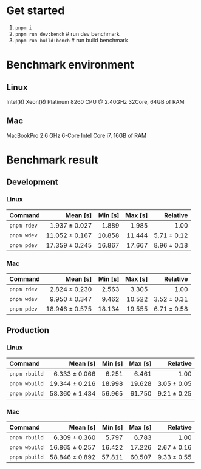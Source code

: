 # Get started
1. `pnpm i`
2. `pnpm run dev:bench` # run dev benchmark
3. `pnpm run build:bench` # run build benchmark








<!---benchStart-->
# Benchmark environment

## Linux
Intel(R) Xeon(R) Platinum 8260 CPU @ 2.40GHz 32Core, 64GB of RAM
## Mac
MacBookPro 2.6 GHz 6-Core Intel Core i7, 16GB of RAM

# Benchmark result

## Development 

### Linux 
| Command | Mean [s] | Min [s] | Max [s] | Relative |
|:---|---:|---:|---:|---:|
| `pnpm rdev` | 1.937 ± 0.027 | 1.889 | 1.985 | 1.00 |
| `pnpm wdev` | 11.052 ± 0.167 | 10.858 | 11.444 | 5.71 ± 0.12 |
| `pnpm pdev` | 17.359 ± 0.245 | 16.867 | 17.667 | 8.96 ± 0.18 |


### Mac
| Command | Mean [s] | Min [s] | Max [s] | Relative |
|:---|---:|---:|---:|---:|
| `pnpm rdev` | 2.824 ± 0.230 | 2.563 | 3.305 | 1.00 |
| `pnpm wdev` | 9.950 ± 0.347 | 9.462 | 10.522 | 3.52 ± 0.31 |
| `pnpm pdev` | 18.946 ± 0.575 | 18.134 | 19.555 | 6.71 ± 0.58 |


## Production

### Linux 
| Command | Mean [s] | Min [s] | Max [s] | Relative |
|:---|---:|---:|---:|---:|
| `pnpm rbuild` | 6.333 ± 0.066 | 6.251 | 6.461 | 1.00 |
| `pnpm wbuild` | 19.344 ± 0.216 | 18.998 | 19.628 | 3.05 ± 0.05 |
| `pnpm pbuild` | 58.360 ± 1.434 | 56.965 | 61.750 | 9.21 ± 0.25 |


### Mac
| Command | Mean [s] | Min [s] | Max [s] | Relative |
|:---|---:|---:|---:|---:|
| `pnpm rbuild` | 6.309 ± 0.360 | 5.797 | 6.783 | 1.00 |
| `pnpm wbuild` | 16.865 ± 0.257 | 16.422 | 17.226 | 2.67 ± 0.16 |
| `pnpm pbuild` | 58.846 ± 0.892 | 57.811 | 60.507 | 9.33 ± 0.55 |

<!---benchEnd-->
	
	
	
	
	
	
	
	